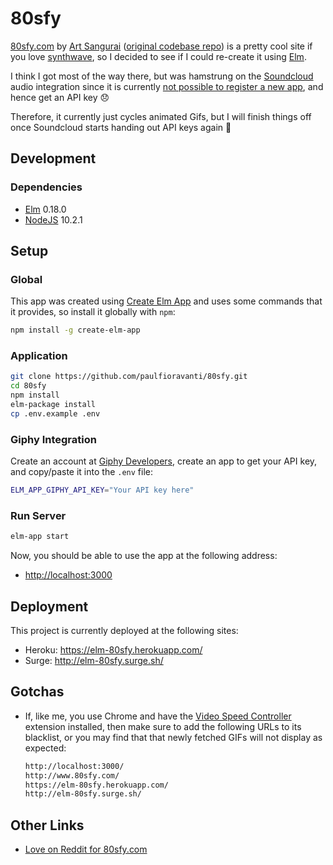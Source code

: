 # 80sfy

[80sfy.com][] by [Art Sangurai][] ([original codebase repo][]) is a pretty cool
site if you love [synthwave][], so I decided to see if I could re-create it
using [Elm][].

I think I got most of the way there, but was hamstrung on the [Soundcloud][]
audio integration since it is currently [not possible to register a
new app][Soundcloud register new app], and hence get an API key :disappointed:

Therefore, it currently just cycles animated Gifs, but I will finish things off
once Soundcloud starts handing out API keys again :pray:

## Development

### Dependencies

- [Elm][] 0.18.0
- [NodeJS][] 10.2.1

## Setup

### Global

This app was created using [Create Elm App][] and uses some commands that it
provides, so install it globally with `npm`:

```sh
npm install -g create-elm-app
```

### Application

```sh
git clone https://github.com/paulfioravanti/80sfy.git
cd 80sfy
npm install
elm-package install
cp .env.example .env
```

### Giphy Integration

Create an account at [Giphy Developers][], create an app to get your API key,
and copy/paste it into the `.env` file:

```sh
ELM_APP_GIPHY_API_KEY="Your API key here"
```

### Run Server

```sh
elm-app start
```

Now, you should be able to use the app at the following address:

- <http://localhost:3000>

## Deployment

This project is currently deployed at the following sites:

- Heroku: <https://elm-80sfy.herokuapp.com/>
- Surge: <http://elm-80sfy.surge.sh/>

## Gotchas

- If, like me, you use Chrome and have the [Video Speed Controller][]
  extension installed, then make sure to add the following URLs to its
  blacklist, or you may find that that newly fetched GIFs will not display as
  expected:

  ```sh
  http://localhost:3000/
  http://www.80sfy.com/
  https://elm-80sfy.herokuapp.com/
  http://elm-80sfy.surge.sh/
  ```

## Other Links

- [Love on Reddit for 80sfy.com][80sfy on Reddit]

[80sfy.com]: http://www.80sfy.com/
[80sfy on Reddit]: https://www.reddit.com/r/outrun/comments/5rdvks/my_boyfriend_made_a_website_that_plays_synthwave/
[Art Sangurai]: http://www.digitalbloc.com/
[Create Elm App]: https://github.com/halfzebra/create-elm-app
[Elm]: http://elm-lang.org/
[Giphy Developers]: https://developers.giphy.com/
[NodeJS]: https://nodejs.org/en/
[original codebase repo]: https://bitbucket.org/asangurai/80sfy/src/master/
[Soundcloud]: https://soundcloud.com
[Soundcloud register new app]: http://soundcloud.com/you/apps/new
[synthwave]: https://en.wikipedia.org/wiki/Synthwave
[Video Speed Controller]: https://chrome.google.com/webstore/detail/video-speed-controller/nffaoalbilbmmfgbnbgppjihopabppdk?hl=en
